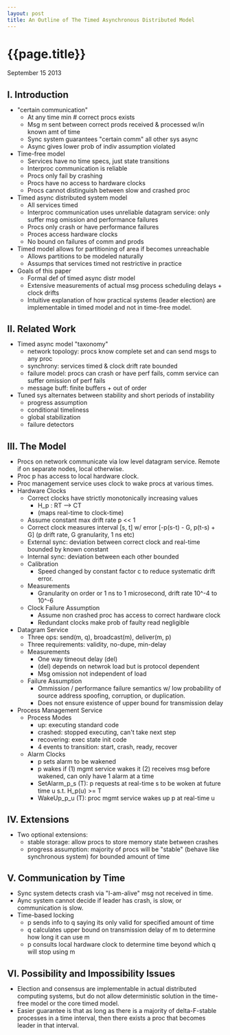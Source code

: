 ```yaml
---
layout: post
title: An Outline of The Timed Asynchronous Distributed Model
---
```


# {{page.title}}

<span class="meta">September 15 2013</span>

<style>
p {
    margin: 0;
}
h2.sectionTitle {
    margin-bottom: 10px;
}
#post ul {
    margin-left: 20px;
}
</style>

<h2 class="sectionTitle">I. Introduction</h2>

* "certain communication"
   * At any time min # correct procs exists
   * Msg m sent between correct prods received & processed w/in known amt of time
   * Sync system guarantees "certain comm" all other sys async
   * Async gives lower prob of indiv assumption violated
* Time-free model
   * Services have no time specs, just state transitions
   * Interproc communication is reliable
   * Procs only fail by crashing
   * Procs have no access to hardware clocks
   * Procs cannot distinguish between slow and crashed proc
* Timed async distributed system model
   * All services timed
   * Interproc communication uses unreliable datagram service: only suffer msg omission and performance failures
   * Procs only crash or have performance failures
   * Proces access hardware clocks
   * No bound on failures of comm and prods
* Timed model allows for partitioning of area if becomes unreachable
   * Allows partitions to be modeled naturally
   * Assumps that services timed not restrictive in practice
* Goals of this paper
   * Formal def of timed async distr model
   * Extensive measurements of actual msg process scheduling delays + clock drifts
   * Intuitive explanation of how practical systems (leader election) are implementable in timed model and not in time-free model.

<h2 class="sectionTitle">II. Related Work</h2>

* Timed async model "taxonomy"
   * network topology: procs know complete set and can send msgs to any proc
   * synchrony: services timed & clock drift rate bounded
   * failure model: procs can crash or have perf fails, comm service can suffer omission of perf fails
   * message buff: finite buffers + out of order
* Tuned sys alternates between stability and short periods of instability
   * progress assumption
   * conditional timeliness
   * global stabilization
   * failure detectors


<h2 class="sectionTitle">III. The Model</h2>


* Procs on network communicate via low level datagram service.  Remote if on separate nodes, local otherwise.
* Proc p has access to local hardware clock.
* Proc management service uses clock to wake procs at various times.
* Hardware Clocks

   * Correct clocks have strictly monotonically increasing values

      * H_p : RT --> CT
      * (maps real-time to clock-time)

   * Assume constant max drift rate p << 1
   * Correct clock measures interval \[s, t\] w/ error \[-p(s-t) - G, p(t-s) + G\] (p drift rate, G granularity, 1 ns etc)
   * External sync: deviation between correct clock and real-time bounded by known constant
   * Internal sync: deviation between each other bounded
   * Calibration

      * Speed changed by constant factor c to reduce systematic drift error.
   * Measurements

      * Granularity on order or 1 ns to 1 microsecond, drift rate 10^-4 to 10^-6
   * Clock Failure Assumption
      * Assume non crashed proc has access to correct hardware clock
      * Redundant clocks make prob of faulty read negligible
* Datagram Service
   * Three ops: send(m, q), broadcast(m), deliver(m, p)
   * Three requirements: validity, no-dupe, min-delay
   * Measurements
      * One way timeout delay (del)
      * (del) depends on netwrok load but is protocol dependent
      * Msg omission not independent of load
   * Failure Assumption
      * Ommission / performance failure semantics w/ low probability of source address spoofing, corruption, or duplication.
      * Does not ensure existence of upper bound for transmission delay
* Process Management Service

   * Process Modes
      * up: executing standard code
      * crashed: stopped executing, can't take next step
      * recovering: exec state init code
      * 4 events to transition: start, crash, ready, recover

   * Alarm Clocks
      * p sets alarm to be wakened
      * p wakes if (1) mgmt service wakes it (2) receives msg before wakened, can only have 1 alarm at a time
      * SetAlarm_p_s (T): p requests at real-time s to be woken at future time u s.t. H_p(u) >= T
      * WakeUp_p_u (T): proc mgmt service wakes up p at real-time u

<h2 class="sectionTitle">IV. Extensions</h2>

* Two optional extensions:
   * stable storage: allow procs to store memory state between crashes
   * progress assumption: majority of procs will be "stable" (behave like synchronous system) for bounded amount of time

<h2 class="sectionTitle">V. Communication by Time</h2>

* Sync system detects crash via "I-am-alive" msg not received in time.
* Aync system cannot decide if leader has crash, is slow, or communication is slow.
* Time-based locking
   * p sends info to q saying its only valid for specified amount of time
   * q calculates upper bound on transmission delay of m to determine how long it can use m
   * p consults local hardware clock to determine time beyond which q will stop using m

<h2 class="sectionTitle">VI. Possibility and Impossibility Issues</h2>


* Election and consensus are implementable in actual distributed computing systems, but do not allow deterministic solution in the time-free model or the core timed model.
* Easier guarantee is that as long as there is a majority of delta-F-stable processes in a time interval, then there exists a proc that becomes leader in that interval.

